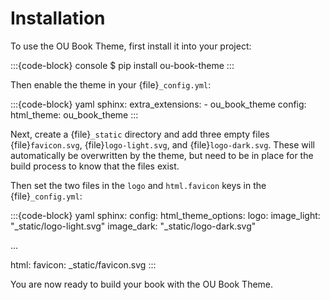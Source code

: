 # Installation

To use the OU Book Theme, first install it into your project:

:::{code-block} console
$ pip install ou-book-theme
:::

Then enable the theme in your {file}`_config.yml`:

:::{code-block} yaml
sphinx:
  extra_extensions:
    - ou_book_theme
  config:
    html_theme: ou_book_theme
:::

Next, create a {file}`_static` directory and add three empty files {file}`favicon.svg`, {file}`logo-light.svg`,
and {file}`logo-dark.svg`. These will automatically be overwritten by
the theme, but need to be in place for the build process to know that the files exist.

Then set the two files in the `logo` and `html.favicon` keys in the {file}`_config.yml`:

:::{code-block} yaml
sphinx:
  config:
    html_theme_options:
      logo:
        image_light: "_static/logo-light.svg"
        image_dark: "_static/logo-dark.svg"

...

html:
  favicon: _static/favicon.svg
:::

You are now ready to build your book with the OU Book Theme.
